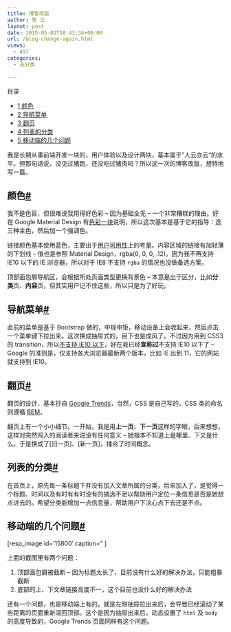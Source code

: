 ```yaml
---
title: 博客改版
author: 陈 三
layout: post
date: 2015-05-02T10:43:34+00:00
url: /blog-change-again.html
views:
  - 497
categories:
  - 未分类

---
```

<div id="toc_container" class="ml-l u-floatRight pure-u-1-1 pure-u-sm-2-5 toc_white no_bullets">
  <nav id="myaffix">
  
  <p class="toc-title">
    目录
  </p>
  
  <ul class="toc-list nav" role="menu">
    <li class="toc-list__item" role="menuitem">
      <a href="#i"><span class="toc_number toc_depth_1">1</span> 颜色</a>
    </li>
    <li class="toc-list__item" role="menuitem">
      <a href="#i-2"><span class="toc_number toc_depth_1">2</span> 导航菜单</a>
    </li>
    <li class="toc-list__item" role="menuitem">
      <a href="#i-3"><span class="toc_number toc_depth_1">3</span> 翻页</a>
    </li>
    <li class="toc-list__item" role="menuitem">
      <a href="#i-4"><span class="toc_number toc_depth_1">4</span> 列表的分类</a>
    </li>
    <li class="toc-list__item" role="menuitem">
      <a href="#i-5"><span class="toc_number toc_depth_1">5</span> 移动端的几个问题</a>
    </li>
  </ul></nav>
</div>

<div class="">
  <p>
    ​我是长期从事前端开发一块的，用户体验以及设计两块，基本属于”人云亦云“的水平。但那句话说，没见过猪跑，还没吃过猪肉吗？所以这一次的博客改版，​​想特地写一篇。
  </p>
  
  <h2 class="storycontent-h2">
    <span id="i">颜色</span><a title="标题链接地址" class="u-floatRight hidden" id="heyi" href="#i"><span class="" aria-hidden="true">#</span></a>
  </h2>
  
  <p>
    我不是色盲，但很难说我用得好色彩 &#8211; 因为基础全无 &#8211; 一个非常糟糕的理由。好在 Google Material Design 有<a href="http://www.google.com/design/spec/style/color.html">色彩一块</a>说明，所以这次基本是基于它的指导：选三种主色，然后加一个强调色。
  </p>
  
  <p>
    链接颜色基本使用蓝色，主要出于<a href="http://www.nngroup.com/articles/guidelines-for-visualizing-links/">用户可用性</a>上的考量。内容区域的链接有加轻薄的下划线 &#8211; 值也是参照 Material Design，rgba(0, 0, 0, .12)。因为我不再支持 IE10 以下的 IE 浏览器，所以对于 IE8 不支持 <code>rgba</code> 的情况也没做备选方案。
  </p>
  
  <p>
    顶部面包屑导航区，会根据所处页面类型更换背景色 &#8211; 本意是出于区分，比如<strong>分类</strong>页、<strong>内容</strong>页，但其实用户记不住这些，所以只是为了好玩。
  </p>
  
  <h2 class="storycontent-h2">
    <span id="i-2">导航菜单</span><a title="标题链接地址" class="u-floatRight hidden" id="heyi-2" href="#i-2"><span class="" aria-hidden="true">#</span></a>
  </h2>
  
  <p>
    此前的菜单是基于 Bootstrap 做的，中规中矩，移动设备上会收起来，然后点击一个菜单键下拉出来。这次换成抽屉式的，目下也是成风了。不过因为用到 CSS3 的 transition，所以<a href="http://caniuse.com/#feat=css-transitions">不支持 IE10 以下</a>，好在我已经<strong>宣称过</strong>不支持 IE10 以下了 &#8211; Google 的准则是，仅支持各大浏览器最新两个版本，比如 IE 出到 11，它的网站就支持到 IE10。
  </p>
  
  <h2 class="storycontent-h2">
    <span id="i-3">翻页</span><a title="标题链接地址" class="u-floatRight hidden" id="heyi-3" href="#i-3"><span class="" aria-hidden="true">#</span></a>
  </h2>
  
  <p>
    翻页的设计，基本抄自 <a href="https://www.google.com/intl/zh-CN_ALL/trends/2014/story/tv.html">Google Trends</a>，当然，CSS 是自己写的，CSS 类的命名则遵循 <a href="https://en.bem.info/">BEM</a>。
  </p>
  
  <p>
    翻页上有一个小小细节。一开始，我是用<strong>上一页</strong>、<strong>下一页</strong>这样的字眼，后来想想，这样对突然闯入的阅读者来说没有任何意义 &#8211; 她根本不知道上是哪里、下又是什么。于是换成了[旧一页]、[新一页]，揉合了时间概念。
  </p>
  
  <h2 class="storycontent-h2">
    <span id="i-4">列表的分类</span><a title="标题链接地址" class="u-floatRight hidden" id="heyi-4" href="#i-4"><span class="" aria-hidden="true">#</span></a>
  </h2>
  
  <p>
    在首页上，原先每一条标题下并没有加入文章所属的分类，后来加入了，是觉得一个标题、时间以及有时有有时没有的摘选不足以帮助用户定位一条信息是否是她想点进去的。希望分类能增加一点信息量，帮助用户下决心点下去还是不点。
  </p>
  
  <h2 class="storycontent-h2">
    <span id="i-5">移动端的几个问题</span><a title="标题链接地址" class="u-floatRight hidden" id="heyi-5" href="#i-5"><span class="" aria-hidden="true">#</span></a>
  </h2>
  
  <p>
    [resp_image id=&#8217;15800&#8242; caption=&#8221; ]
  </p>
  
  <p>
    上面的截图里有两个问题：
  </p>
  
  <ol>
    <li>
      顶部面包屑被截断 &#8211; 因为标题太长了，目前没有什么好的解决办法，只能粗暴截断
    </li>
    <li>
      底部的上、下文章链接高度不一，这个目前也没什么好的解决办法
    </li>
  </ol>
  
  <p>
    还有一个问题，也是移动端上有的，就是左侧抽屉拉出来后，会导致已经滚动了某些距离的页面重新滚回顶部。这个是因为抽屉出来后，动态设置了 <code>html</code> 及 <code>body</code> 的高度导致的，Google Trends 页面同样有这个问题。
  </p>
</div>